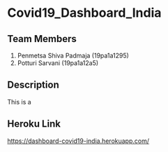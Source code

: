 # Covid19_Dashboard_India

## Team Members
1. Penmetsa Shiva Padmaja (19pa1a1295)
2. Potturi Sarvani (19pa1a12a5)

## Description
This is a 

## Heroku Link
https://dashboard-covid19-india.herokuapp.com/

